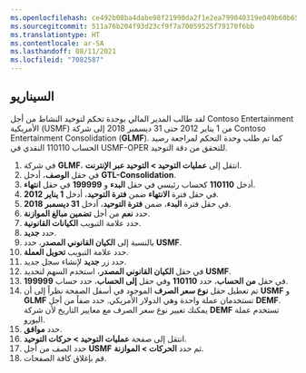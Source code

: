 ```yaml
---
ms.openlocfilehash: ce492b08ba4dabe98f21990da2f1e2ea799040319e049b60b65eb7914a2725b0
ms.sourcegitcommit: 511a76b204f93d23cf9f7a70059525f79170f6bb
ms.translationtype: HT
ms.contentlocale: ar-SA
ms.lasthandoff: 08/11/2021
ms.locfileid: "7082587"
---
```

## <a name="scenario"></a>السيناريو

لقد طالب المدير المالي بوحدة تحكم لتوحيد النشاط من أجل Contoso Entertainment الأمريكية (USMF) من 1 يناير 2012 حتى 31 ديسمبر 2018 إلى شركة Contoso Entertainment Consolidation (**GLMF‎**). كما تم طلب وحدة التحكم لمراجعة رصيد الحساب 110110 النقدي في USMF-OPER للتحقق من دقة التوحيد.

1.  في شركة **GLMF‎**، انتقل إلى **عمليات التوحيد > التوحيد عبر الإنترنت**.
2.  في حقل **الوصف**، أدخل **GTL-Consolidation**.
3.  أدخل **110110** كحساب رئيسي في حقل **البدء** و **199999** في حقل **انتهاء**.
4.  في حقل فترة **الانتهاء** ضمن **فترة التوحيد**، أدخل **1 يناير 2012**.
5.  في حقل فترة **البدء**، ضمن **فترة التوحيد**، أدخل **31 ديسمبر 2018**.
6.  حدد **نعم** من أجل **تضمين مبالغ الموازنة**.
7.  حدد علامة التبويب **الكيانات القانونية**.
8.  حدد **جديد**.
9.  بالنسبة إلى **الكيان القانوني المصدر**، حدد **USMF‎**.
10. حدد علامة التبويب **تحويل العملة**.
11.  حدد زر **جديد** لإنشاء سجل جديد.
12.  في حقل **الكيان القانوني المصدر**، استخدم السهم لتحديد **USMF‎**.
13.  في حقل **من الحساب**، حدد **110110** وفي حقل **إلى الحساب**، حدد حساب **199999**.
14. تم تعطيل حقل **نوع سعر الصرف** الموجود في أسفل الصفحة نظراً إلى أن **USMF‎** و **GLMF‎** تستخدمان عملة واحدة وهي الدولار الأمريكي. حدد صفاً من أجل **DEMF‎**. يمكنك تغيير نوع سعر الصرف مع معايير التاريخ لأن شركة **DEMF‎** تستخدم عملة اليورو.
15. حدد **موافق**.
16. انتقل إلى صفحة **عمليات التوحيد > حركات التوحيد**.
17. حدد الصف من أجل **USMF‎** ثم حدد **الحركات > الموازنة**.
18. قم بإغلاق كافة الصفحات.
